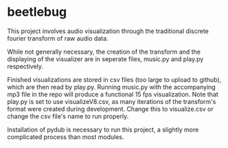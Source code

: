 # beetlebug
This project involves audio visualization through the traditional discrete fourier transform of raw audio data.

While not generally necessary, the creation of the transform and the displaying of the visualizer are in seperate files, music.py and play.py respectively.

Finished visualizations are stored in csv files (too large to upload to github), which are then read by play.py. Running music.py with the accompanying mp3 file in the repo will produce a functional 15 fps visualization. Note that play.py is set to use visualizeV8.csv, as many iterations of the transform's format were created during development. Change this to visualize.csv or change the csv file's name to run properly.

Installation of pydub is necessary to run this project, a slightly more complicated process than most modules.
